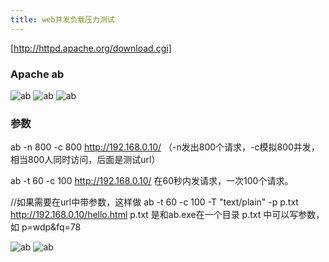 ```yaml
---
title: web并发负载压力测试
---
```


[http://httpd.apache.org/download.cgi]

### Apache ab

![ab](/blog/images/apache/ab.png)
![ab](/blog/images/apache/ab2.png)
![ab](/blog/images/apache/ab3.png)

### 参数
ab -n 800 -c 800  http://192.168.0.10/ 
（-n发出800个请求，-c模拟800并发，相当800人同时访问，后面是测试url）

ab -t 60 -c 100 http://192.168.0.10/ 
在60秒内发请求，一次100个请求。 
  
//如果需要在url中带参数，这样做 
ab -t 60 -c 100 -T "text/plain" -p p.txt http://192.168.0.10/hello.html 
p.txt 是和ab.exe在一个目录 
p.txt 中可以写参数，如  p=wdp&fq=78 

![ab](/blog/images/apache/ab_param.jpg)
![ab](/blog/images/apache/ab_param2.jpg)
